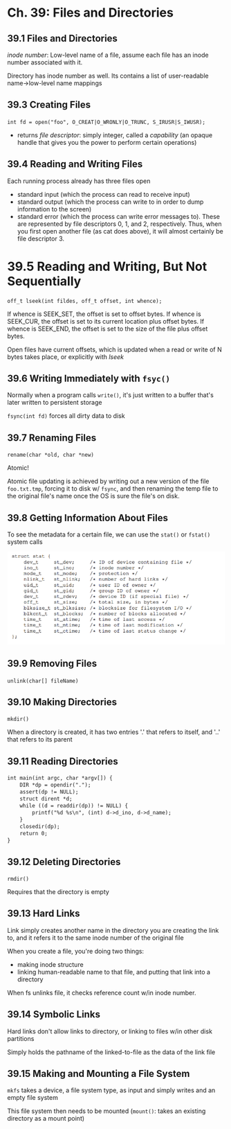 # Ch. 39: Files and Directories

## 39.1 Files and Directories

*inode number*: Low-level name of a file, assume each file has an inode number associated with it.

Directory has inode number as well. Its contains a list of user-readable name->low-level name mappings

## 39.3 Creating Files

`int fd = open("foo", O_CREAT|O_WRONLY|O_TRUNC, S_IRUSR|S_IWUSR);`
  - returns *file descriptor*: simply integer, called a *capability* (an opaque handle that gives you the power to perform certain operations)

## 39.4 Reading and Writing Files

Each running process already has three files open
  - standard input (which the process can read to receive input)
  - standard output (which the process can write to in order to dump information to the screen)
  - standard error (which the process can write error messages to). These are represented by file descriptors 0, 1, and 2, respectively.
Thus, when you first open another file (as cat does above), it will almost certainly be file descriptor 3.

# 39.5 Reading and Writing, But Not Sequentially

`off_t lseek(int fildes, off_t offset, int whence);`

If whence is SEEK_SET, the offset is set to offset bytes.
If whence is SEEK_CUR, the offset is set to its current
location plus offset bytes.
If whence is SEEK_END, the offset is set to the size of
the file plus offset bytes.

Open files have current offsets, which is updated when a read or write of N bytes takes place, or explicitly with _lseek_

## 39.6 Writing Immediately with `fsyc()`

Normally when a program calls `write()`, it's just written to a buffer that's later written to persistent storage

`fsync(int fd)` forces all dirty data to disk

## 39.7 Renaming Files

`rename(char *old, char *new)`

Atomic!

Atomic file updating is achieved by writing out a new version of the file `foo.txt.tmp`, forcing it to disk w/ `fsync`, and then renaming the temp file to the original file's name once the OS is sure the file's on disk.

## 39.8 Getting Information About Files

To see the metadata for a certain file, we can use the `stat()` or `fstat()` system calls

![](../img/39.png)

## 39.9 Removing Files

`unlink(char[] fileName)`

## 39.10 Making Directories

`mkdir()`

When a directory is created, it has two entries '.' that refers to itself, and '..' that refers to its parent

## 39.11 Reading Directories

```
int main(int argc, char *argv[]) {
    DIR *dp = opendir(".");
    assert(dp != NULL);
    struct dirent *d;
    while ((d = readdir(dp)) != NULL) {
        printf("%d %s\n", (int) d->d_ino, d->d_name);
    }
    closedir(dp);
    return 0;
}
```

## 39.12 Deleting Directories

`rmdir()`

Requires that the directory is empty

## 39.13 Hard Links

Link simply creates another name in the directory you are creating the link to, and it refers it to the same inode number of the original file

When you create a file, you're doing two things:
- making inode structure
- linking human-readable name to that file, and putting that link into a directory

When fs unlinks file, it checks reference count w/in inode number.

## 39.14 Symbolic Links

Hard links don't allow links to directory, or linking to files w/in other disk partitions

Simply holds the pathname of the linked-to-file as the data of the link file

## 39.15 Making and Mounting a File System

`mkfs` takes a device, a file system type, as input and simply writes and an empty file system

This file system then needs to be mounted (`mount()`: takes an existing directory as a mount point)
